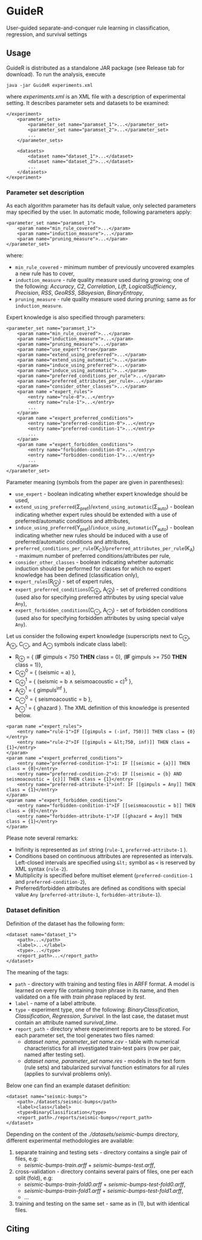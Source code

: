 # GuideR
User-guided separate-and-conquer rule learning in classification, regression, and survival settings

## Usage
GuideR is distributed as a standalone JAR package (see Release tab for download). To run the analysis, execute
```
java -jar GuideR experiments.xml
```
where *experiments.xml* is an XML file with a description of experimental setting. It describes parameter sets and datasets to be examined: 
```
</experiment>
	<parameter_sets>
		<parameter_set name="paramset_1">...</parameter_set>
    	<parameter_set name="paramset_2">...</parameter_set>
    	...
  	</parameter_sets>

  	<datasets>
    	<dataset name="dataset_1">...</dataset>
    	<dataset name="dataset_2">...</dataset>
    	...
  	</datasets>
</experiment>
```
### Parameter set description

As each algorithm parameter has its default value, only selected parameters may specified by the user. In automatic mode, following parameters apply:

```
<parameter_set name="paramset_1">
  	<param name="min_rule_covered">...</param>
  	<param name="induction_measure">...</param>
  	<param name="pruning_measure">...</param>
</parameter_set>
```    
where:
* `min_rule_covered` - minimum number of previously uncovered examples a new rule has to cover,
* `induction_measure` - rule quality measure used during growing; one of the following: *Accuracy*, *C2*, *Correlation*, 		*Lift*,	*LogicalSufficiency*,	*Precision*, *RSS*,	*GeoRSS*, *SBayesian*, *BinaryEntropy*,
* `pruning_measure` - rule quality measure used during pruning; same as for `induction_measure`.

Expert knowledge is also specified through parameters:
```
<parameter_set name="paramset_1">
  	<param name="min_rule_covered">...</param>
  	<param name="induction_measure">...</param>
  	<param name="pruning_measure">...</param>
  	<param name="use_expert">true</param>
  	<param name="extend_using_preferred">...</param>
  	<param name="extend_using_automatic">...</param>
  	<param name="induce_using_preferred">...</param>
  	<param name="induce_using_automatic">...</param>
  	<param name="preferred_conditions_per_rule">...</param>
  	<param name="preferred_attributes_per_rule>...</param>
   	<param name="consider_other_classes">...</param>
  	<param name ="expert_rules">
		<entry name="rule-0">...</entry>
		<entry name="rule-1">...</entry>
		...
  	</param>
  	<param name ="expert_preferred_conditions">
		<entry name="preferred-condition-0">...</entry>
		<entry name="preferred-condition-1">...</entry>
		...
  	</param>
  	<param name ="expert_forbidden_conditions">
		<entry name="forbidden-condition-0">...</entry>
		<entry name="forbidden-condition-1">...</entry>
		...
  	</param>
</parameter_set>
``` 

Parameter meaning (symbols from the paper are given in parentheses):
* `use_expert` - boolean indicating whether expert knowledge should be used,
* `extend_using_preferred`(&Sigma;<sub>pref</sub>)/`extend_using_automatic`(&Sigma;<sub>auto</sub>) - boolean indicating whether expert rules should be extended with a use of preferred/automatic conditions and attributes,
* `induce_using_preferred`(&Upsilon;<sub>pref</sub>)/`induce_using_automatic`(&Upsilon;<sub>auto</sub>) - boolean indicating whether new rules should be induced with a use of preferred/automatic conditions and attributes,
* `preferred_conditions_per_rule`(K<sub>C</sub>)/`preferred_attributes_per_rule`(K<sub>A</sub>) - maximum number of preferred conditions/attributes per rule,
* `consider_other_classes` - boolean indicating whether automatic induction should be performed for classes for which no expert knowledge has been defined (classification only),
* `expert_rules`(R<sub>&oplus;</sub>) - set of expert rules,
* `expert_preferred_conditions`(C<sub>&oplus;</sub>, A<sub>&oplus;</sub>) - set of preferred conditions (used also for specifying preferred attributes by using special value `Any`),
* `expert_forbidden_conditions`(C<sub>&ominus;</sub>, A<sub>&ominus;</sub>) - set of forbidden conditions (used also for specifying forbidden attributes by using special valye `Any`).

Let us consider the following expert knowledge (superscripts next to C<sub>&oplus;</sub>, A<sub>&oplus;</sub>, C<sub>&ominus;</sub>, and A<sub>&ominus;</sub> symbols indicate class label):
* R<sub>&oplus;</sub> = { (**IF** gimpuls < 750 **THEN** class = 0), (**IF** gimpuls >= 750 **THEN** class = 1)},
* C<sub>&oplus;</sub><sup>0</sup> = { (seismic = a) }, 
* C<sub>&oplus;</sub><sup>1</sup> = { (seismic = b &wedge; seismoacoustic = c)<sup>5</sup> }, 
* A<sub>&oplus;</sub><sup>1</sup> = { gimpuls<sup>inf</sup> },
* C<sub>&ominus;</sub><sup>0</sup> = { seismoacoustic = b },
* A<sub>&ominus;</sub><sup>1</sup> = { ghazard }.
The XML definition of this knowledge is presented below.
```
<param name ="expert_rules">
	<entry name="rule-1">IF [[gimpuls = (-inf, 750)]] THEN class = {0}</entry>
	<entry name="rule-2">IF [[gimpuls = &lt;750, inf)]] THEN class = {1}</entry>
</param>
<param name ="expert_preferred_conditions">
	<entry name="preferred-condition-1">1: IF [[seismic = {a}]] THEN class = {0}</entry>
	<entry name="preferred-condition-2">5: IF [[seismic = {b} AND seismoacoustic = {c}]] THEN class = {1}</entry>
	<entry name="preferred-attribute-1">inf: IF [[gimpuls = Any]] THEN class = {1}</entry>
</param>
<param name ="expert_forbidden_conditions">
	<entry name="forbidden-condition-1">IF [[seismoacoustic = b]] THEN class = {0}</entry>
	<entry name="forbidden-attribute-1">IF [[ghazard = Any]] THEN class = {1}</entry>
</param>
```
Please note several remarks:
* Inifinity is represented as `inf` string (`rule-1`, `preferred-attribute-1` ).
* Conditions based on continuous attributes are represented as intervals. Left-closed intervals are specified using `&lt;` symbol as `<` is reserved by XML syntax (`rule-2`).
* Multiplicity is specified before multiset element (`preferred-condition-1` and `preferred-condition-2`),
* Preferred/forbidden attributes are defined as conditions with special value `Any` (`preferred-attribute-1`, `forbidden-attribute-1`).

### Dataset definition

Definition of the dataset has the following form:

```
<dataset name="dataset_1">
  	<path>...</path>
  	<label>...</label>
  	<type>...</type>
  	<report_path>...</report_path>
</dataset>
```

The meaning of the tags:
 * `path` - directory with training and testing files in ARFF format. A model is learned on every file containing *train* phrase in its name, and then validated on a file with *train* phrase replaced by *test*. 
 * `label` - name of a label attribute.
 * `type` - experiment type, one of the following: *BinaryClassification*, *Classification*, *Regression*, *Survival*. In the last case, the dataset must contain an attribute named *survival_time*. 
 * `report_path` - directory where experiment reports are to be stored. For each parameter set, the tool generates two files named: 
      * *dataset name, parameter_set name.csv* - table with numerical characteristics for all investigated train-test pairs (row per pair, named after testing set).
      * *dataset name, parameter_set name.res* - models in the text form (rule sets) and tabularized survival function estimators for all rules (applies to survival problems only).

Below one can find an example dataset definition:
```
<dataset name="seismic-bumps">
  	<path>./datasets/seismic-bumps</path>
  	<label>class</label>
  	<type>BinaryClassification</type>
  	<report_path>./reports/seismic-bumps</report_path>
</dataset>
```
Depending on the content of the *./datasets/seismic-bumps* directory, different experimental methodologies are available: 
1. separate training and testing sets - directory contains a single pair of files, e.g:
    * *seismic-bumps-train.arff* + *seismic-bumps-test.arff*,
2. cross-validation - directory contains several pairs of files, one per each split (fold), e.g:
    * *seismic-bumps-train-fold0.arff* + *seismic-bumps-test-fold0.arff*,
    * *seismic-bumps-train-fold1.arff* + *seismic-bumps-test-fold1.arff*,
    * ...
3. training and testing on the same set - same as in (1), but with identical files.


## Citing
